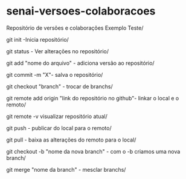 # senai-versoes-colaboracoes
Repositório de versões e colaborações
Exemplo Teste/

git init -Inicia repositório/

git status - Ver alterações no repositório/

git add "nome do arquivo" - adiciona versão ao repositório/

git commit -m "X"- salva o repositório/

git checkout "branch" - trocar de branchs/

git remote add origin "link do repositório no github"- linkar o local e o remoto/

git remote -v visualizar repositório atual/

git push  - publicar do local para o remoto/

git pull - baixa as alterações do remoto para o local/

git checkout -b "nome da nova branch" - com o -b criamos uma nova branch/

git merge "nome da branch" - mesclar branchs/

 